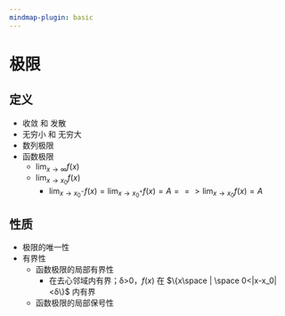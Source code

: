 ```yaml
---
mindmap-plugin: basic
---
```

# 极限
## 定义
- 收敛 和 发散
- 无穷小 和 无穷大
- 数列极限
- 函数极限
	- $\lim_{x \to \infty} f(x)$
	- $\lim_{x \to x_0} f(x)$ 
		- $\lim_{x \to x_0^-} f(x) = \lim_{x \to x_0^+} f(x) = A  ==> \lim_{x \to x_0} f(x) = A$

## 性质
- 极限的唯一性
- 有界性
	- 函数极限的局部有界性
		- 在去心邻域内有界；δ>0，$f(x)$ 在 $\{x\space  | \space 0<|x-x_0|<δ\}$ 内有界
	- 函数极限的局部保号性